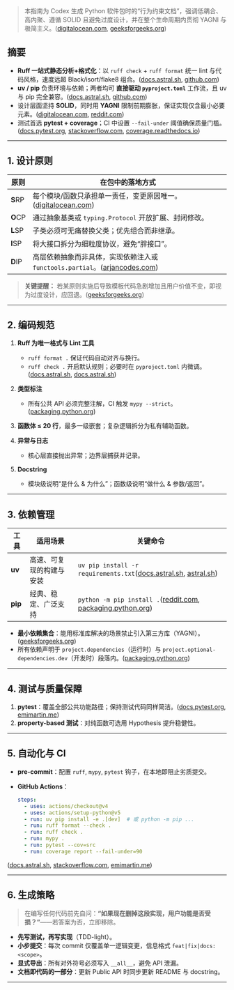 > 本指南为 Codex 生成 Python 软件包时的“行为约束文档”，强调低耦合、高内聚、遵循 SOLID 且避免过度设计，并在整个生命周期内贯彻 YAGNI 与极简主义。([digitalocean.com][1], [geeksforgeeks.org][2])

## 摘要

* **Ruff 一站式静态分析+格式化**：以 `ruff check` + `ruff format` 统一 lint 与代码风格，速度远超 Black/isort/flake8 组合。([docs.astral.sh][3], [github.com][4])
* **uv / pip** 负责环境与依赖；两者均可 **直接驱动 `pyproject.toml`** 工作流，且 uv 与 pip 完全兼容。([docs.astral.sh][5], [github.com][6])
* 设计层面坚持 **SOLID**，同时用 **YAGNI** 限制前期膨胀，保证实现仅含最小必要元素。([digitalocean.com][1], [reddit.com][7])
* 测试首选 **pytest + coverage**；CI 中设置 `--fail-under` 阈值确保质量门槛。([docs.pytest.org][8], [stackoverflow.com][9], [coverage.readthedocs.io][10])

---

## 1. 设计原则

| 原则      | 在包中的落地方式                                                      |
| ------- | ------------------------------------------------------------- |
| **S**RP | 每个模块/函数只承担单一责任，变更原因唯一。([digitalocean.com][1])                 |
| **O**CP | 通过抽象基类或 `typing.Protocol` 开放扩展、封闭修改。                          |
| **L**SP | 子类必须可无痛替换父类；优先组合而非继承。                                         |
| **I**SP | 将大接口拆分为细粒度协议，避免“胖接口”。                                         |
| **D**IP | 高层依赖抽象而非具体，实现依赖注入或 `functools.partial`。([arjancodes.com][11]) |

> **关键提醒：** 若某原则实施后导致模板代码急剧增加且用户价值不变，即视为过度设计，应回退。([geeksforgeeks.org][2])

---

## 2. 编码规范

1. **Ruff 为唯一格式与 Lint 工具**

   * `ruff format .` 保证代码自动对齐与换行。
   * `ruff check .` 开启默认规则；必要时在 `pyproject.toml` 内微调。([docs.astral.sh][3], [docs.astral.sh][12])
2. **类型标注**

   * 所有公共 API 必须完整注解，CI 触发 `mypy --strict`。([packaging.python.org][13])
3. **函数体 ≤ 20 行**，最多一级嵌套；复杂逻辑拆分为私有辅助函数。
4. **异常与日志**

   * 核心层直接抛出异常；边界层捕获并记录。
5. **Docstring**

   * 模块级说明“是什么 & 为什么”；函数级说明“做什么 & 参数/返回”。

---

## 3. 依赖管理

| 工具      | 适用场景         | 关键命令                                                                       |
| ------- | ------------ | -------------------------------------------------------------------------- |
| **uv**  | 高速、可复现的构建与安装 | `uv pip install -r requirements.txt`([docs.astral.sh][5], [astral.sh][14]) |
| **pip** | 经典、稳定、广泛支持   | `python -m pip install .`([reddit.com][15], [packaging.python.org][13])    |

* **最小依赖集合**：能用标准库解决的场景禁止引入第三方库（YAGNI）。([geeksforgeeks.org][2])
* 所有依赖声明于 `project.dependencies`（运行时）与 `project.optional-dependencies.dev`（开发时）段落内。([packaging.python.org][13])

---

## 4. 测试与质量保障

1. **pytest**：覆盖全部公共功能路径；保持测试代码同样简洁。([docs.pytest.org][8], [emimartin.me][16])
3. **property-based 测试**：对纯函数可选用 Hypothesis 提升稳健性。

---

## 5. 自动化与 CI

* **pre-commit**：配置 `ruff`, `mypy`, `pytest` 钩子，在本地即阻止劣质提交。
* **GitHub Actions**：

  ```yaml
  steps:
    - uses: actions/checkout@v4
    - uses: actions/setup-python@v5
    - run: uv pip install -e .[dev]  # 或 python -m pip ...
    - run: ruff format --check .
    - run: ruff check .
    - run: mypy .
    - run: pytest --cov=src
    - run: coverage report --fail-under=90
  ```

([docs.astral.sh][5], [stackoverflow.com][9], [emimartin.me][16])

---

## 6. 生成策略

> 在编写任何代码前先自问：**“如果现在删掉这段实现，用户功能是否受损？”**——若答案为否，立即移除。

* **先写测试，再写实现**（TDD-light）。
* **小步提交**：每次 commit 仅覆盖单一逻辑变更，信息格式 `feat|fix|docs: <scope>`。
* **显式导出**：所有对外符号必须写入 `__all__`，避免 API 泄漏。
* **文档即代码的一部分**：更新 Public API 时同步更新 README 与 docstring。

---


[1]: https://www.digitalocean.com/community/conceptual-articles/s-o-l-i-d-the-first-five-principles-of-object-oriented-design?utm_source=chatgpt.com "SOLID Design Principles Explained: Building Better Software ..."
[2]: https://www.geeksforgeeks.org/what-is-yagni-principle-you-arent-gonna-need-it/?utm_source=chatgpt.com "What is YAGNI principle (You Aren't Gonna Need It)? - GeeksforGeeks"
[3]: https://docs.astral.sh/ruff/formatter/?utm_source=chatgpt.com "The Ruff Formatter - Astral Docs"
[4]: https://github.com/astral-sh/ruff?utm_source=chatgpt.com "astral-sh/ruff: An extremely fast Python linter and code formatter ... - GitHub"
[5]: https://docs.astral.sh/uv/pip/compatibility/?utm_source=chatgpt.com "Compatibility with pip | uv - Astral Docs"
[6]: https://github.com/astral-sh/uv?utm_source=chatgpt.com "astral-sh/uv: An extremely fast Python package and project ... - GitHub"
[7]: https://www.reddit.com/r/ExperiencedDevs/comments/11vonwg/yagni_is_a_good_principle_but_many_devs_miss_the/?utm_source=chatgpt.com "\"YAGNI\" is a good principle, but many devs miss the point and conflate it ..."
[8]: https://docs.pytest.org/en/stable/explanation/goodpractices.html?utm_source=chatgpt.com "Good Integration Practices - pytest documentation"
[9]: https://stackoverflow.com/questions/59420123/is-there-a-standard-way-to-fail-pytest-if-test-coverage-falls-under-x?utm_source=chatgpt.com "Is there a standard way to fail pytest if test coverage falls under x%"
[10]: https://coverage.readthedocs.io/?utm_source=chatgpt.com "Coverage.py — Coverage.py 7.9.1 documentation"
[11]: https://arjancodes.com/blog/dependency-inversion-principle-in-python-programming/?utm_source=chatgpt.com "Mastering Dependency Inversion in Python Coding | ArjanCodes"
[12]: https://docs.astral.sh/ruff/?utm_source=chatgpt.com "Ruff - Astral Docs"
[13]: https://packaging.python.org/tutorials/managing-dependencies/?utm_source=chatgpt.com "Managing Application Dependencies - Python Packaging User Guide"
[14]: https://astral.sh/blog/uv?utm_source=chatgpt.com "uv: Python packaging in Rust - Astral"
[15]: https://www.reddit.com/r/Python/comments/1gphzn2/a_completeish_guide_to_dependency_management_in/?utm_source=chatgpt.com "A complete-ish guide to dependency management in Python - Reddit"
[16]: https://emimartin.me/pytest_best_practices?utm_source=chatgpt.com "Pytest best practices - Emiliano Martin"
